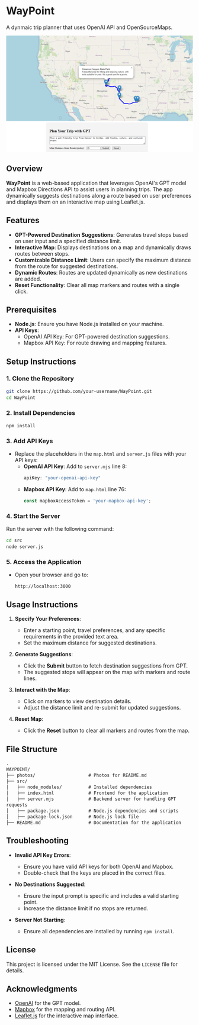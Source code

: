 # WayPoint
A dynmaic trip planner that uses OpenAI API and OpenSourceMaps.

![WayPoint User Interface](/photos/WayPointUI.png)

## Overview
**WayPoint** is a web-based application that leverages OpenAI's GPT model and Mapbox Directions API to assist users in planning trips. The app dynamically suggests destinations along a route based on user preferences and displays them on an interactive map using Leaflet.js.

## Features
- **GPT-Powered Destination Suggestions**: Generates travel stops based on user input and a specified distance limit.
- **Interactive Map**: Displays destinations on a map and dynamically draws routes between stops.
- **Customizable Distance Limit**: Users can specify the maximum distance from the route for suggested destinations.
- **Dynamic Routes**: Routes are updated dynamically as new destinations are added.
- **Reset Functionality**: Clear all map markers and routes with a single click.

## Prerequisites
- **Node.js**: Ensure you have Node.js installed on your machine.
- **API Keys**:
  - OpenAI API Key: For GPT-powered destination suggestions.
  - Mapbox API Key: For route drawing and mapping features.

## Setup Instructions

### 1. Clone the Repository
```bash
git clone https://github.com/your-username/WayPoint.git
cd WayPoint
```

### 2. Install Dependencies
```bash
npm install
```

### 3. Add API Keys
- Replace the placeholders in the `map.html` and `server.js` files with your API keys:
  - **OpenAI API Key**: Add to `server.mjs` line 8:
    ```javascript
    apiKey: "your-openai-api-key"
    ```
  - **Mapbox API Key**: Add to `map.html` line 76:
    ```javascript
    const mapboxAccessToken = 'your-mapbox-api-key';
    ```

### 4. Start the Server
Run the server with the following command:
```bash
cd src
node server.js
```

### 5. Access the Application
- Open your browser and go to:
  ```
  http://localhost:3000
  ```

## Usage Instructions
1. **Specify Your Preferences**:
   - Enter a starting point, travel preferences, and any specific requirements in the provided text area.
   - Set the maximum distance for suggested destinations.

2. **Generate Suggestions**:
   - Click the **Submit** button to fetch destination suggestions from GPT.
   - The suggested stops will appear on the map with markers and route lines.

3. **Interact with the Map**:
   - Click on markers to view destination details.
   - Adjust the distance limit and re-submit for updated suggestions.

4. **Reset Map**:
   - Click the **Reset** button to clear all markers and routes from the map.

## File Structure
```
.
WAYPOINT/
├── photos/                    # Photos for README.md
├── src/
│   ├── node_modules/          # Installed dependencies
│   ├── index.html             # Frontend for the application
│   ├── server.mjs             # Backend server for handling GPT requests
│   ├── package.json           # Node.js dependencies and scripts
│   ├── package-lock.json      # Node.js lock file
├── README.md                  # Documentation for the application
```

## Troubleshooting
- **Invalid API Key Errors**:
  - Ensure you have valid API keys for both OpenAI and Mapbox.
  - Double-check that the keys are placed in the correct files.

- **No Destinations Suggested**:
  - Ensure the input prompt is specific and includes a valid starting point.
  - Increase the distance limit if no stops are returned.

- **Server Not Starting**:
  - Ensure all dependencies are installed by running `npm install`.

## License
This project is licensed under the MIT License. See the `LICENSE` file for details.

## Acknowledgments
- [OpenAI](https://openai.com) for the GPT model.
- [Mapbox](https://mapbox.com) for the mapping and routing API.
- [Leaflet.js](https://leafletjs.com) for the interactive map interface.
